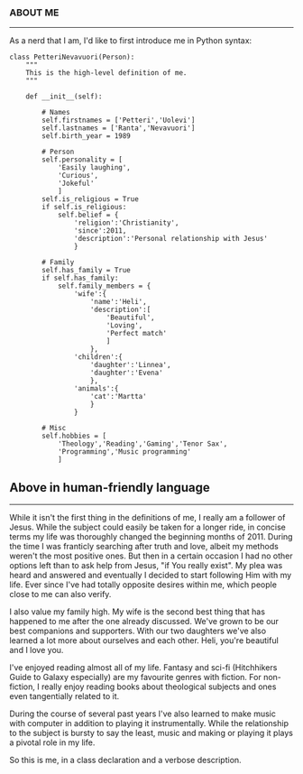 ### ABOUT ME
---

As a nerd that I am, I'd like to first introduce me in Python syntax:

	class PetteriNevavuori(Person):
		"""
		This is the high-level definition of me.
		"""
		
		def __init__(self):
            
			# Names
			self.firstnames = ['Petteri','Uolevi']
			self.lastnames = ['Ranta','Nevavuori']
            self.birth_year = 1989

			# Person
			self.personality = [
                'Easily laughing',
                'Curious',
                'Jokeful'
                ]
			self.is_religious = True
			if self.is_religious:
				self.belief = {
                    'religion':'Christianity',
                    'since':2011,
                    'description':'Personal relationship with Jesus'
                    }

            # Family
			self.has_family = True
			if self.has_family:
				self.family_members = {
					'wife':{
						'name':'Heli',
						'description':[
                            'Beautiful',
                            'Loving',
                            'Perfect match'
                            ]
					    },
					'children':{
						'daughter':'Linnea',
						'daughter':'Evena'
					    },
					'animals':{
						'cat':'Martta'
					    }
				    }

			# Misc
			self.hobbies = [
                'Theology','Reading','Gaming','Tenor Sax',
                'Programming','Music programming'
                ]
			
## Above in human-friendly language
---

While it isn't the first thing in the definitions of me, I really am a follower of Jesus. While the subject could easily be taken for a longer ride, in concise terms my life was thoroughly changed the beginning months of 2011. During the time I was franticly searching after truth and love, albeit my methods weren't the most positive ones. But then in a certain occasion I had no other options left than to ask help from Jesus, "if You really exist". My plea was heard and answered and eventually I decided to start following Him with my life. Ever since I've had totally opposite desires within me, which people close to me can also verify.

I also value my family high. My wife is the second best thing that has happened to me after the one already discussed. We've grown to be our best companions and supporters. With our two daughters we've also learned a lot more about ourselves and each other. Heli, you're beautiful and I love you.

I've enjoyed reading almost all of my life. Fantasy and sci-fi (Hitchhikers Guide to Galaxy especially) are my favourite genres with fiction. For non-fiction, I really enjoy reading books about theological subjects and ones even tangentially related to it.

During the course of several past years I've also learned to make music with computer in addition to playing it instrumentally. While the relationship to the subject is bursty to say the least, music and making or playing it plays a pivotal role in my life.

So this is me, in a class declaration and a verbose description.
